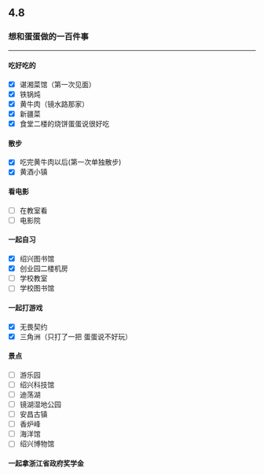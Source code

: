 ## 4.8

### **想和蛋蛋做的一百件事**

----

#### **吃好吃的**

- [x] 谌湘菜馆（第一次见面）
- [x] 铁锅炖
- [x] 黄牛肉（镜水路那家）
- [x] 新疆菜
- [x] 食堂二楼的烧饼蛋蛋说很好吃

#### **散步**

- [x] 吃完黄牛肉以后(第一次单独散步)
- [x] 黄酒小镇

#### **看电影**

- [ ] 在教室看
- [ ] 电影院

#### **一起自习**

- [x] 绍兴图书馆
- [x] 创业园二楼机房
- [ ] 学校教室
- [ ] 学校图书馆

#### 一起打游戏

- [x] 无畏契约
- [x] 三角洲（只打了一把 蛋蛋说不好玩）

#### 景点

- [ ] 游乐园
- [ ] 绍兴科技馆
- [ ] 迪荡湖
- [ ] 镜湖湿地公园
- [ ] 安昌古镇
- [ ] 香炉峰
- [ ] 海洋馆
- [ ] 绍兴博物馆

#### 一起拿浙江省政府奖学金
